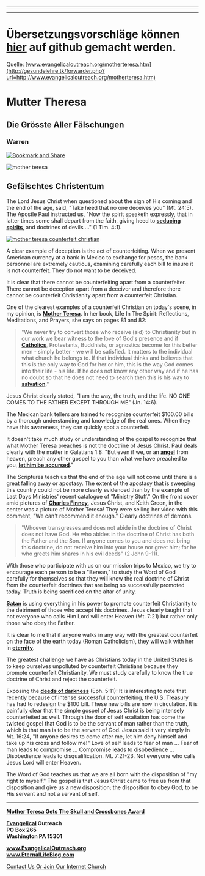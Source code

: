 <!--t Mutter Theresa - Die Grösste Aller Fälschungen t-->
<!--d  d-->

- - -
- - -

# Übersetzungsvorschläge können [hier](https://github.com/gesundelehre/gesundelehre_translate/blob/master/content/static/irrlehrer-artikel/mutter-theresa-groesste-faelschung.md) auf github gemacht werden.

Quelle: [www.evangelicaloutreach.org/motherteresa.htm](http://gesundelehre.tk/forwarder.php?url=http://www.evangelicaloutreach.org/motherteresa.htm)


# Mutter Theresa

## Die Grösste Aller Fälschungen

### Warren

[![Bookmark and Share](../s7.addthis.com/static/btn/v2/lg-share-en.gif)](http://www.addthis.com/bookmark.php?v=250&username=xa-4ce723c86d857fe0)

![mother teresa](../../files/pictures/a-colorb.gif)


## Gefälschtes Christentum

The Lord Jesus Christ when questioned about the sign of His coming and the end of the age, said, "Take heed that no one deceives you" (Mt. 24:5). The Apostle Paul instructed us, "Now the spirit speaketh expressly, that in latter times some shall depart from the faith, giving heed to **[seducing spirits](http://gesundelehre.tk/forwarder.php?url=http://www.evangelicaloutreach.org/religious-deception.html)**, and doctrines of devils ..." (1 Tim. 4:1).

[![mother teresa counterfeit christian](../../files/pictures/counterfeit-christianity.jpg "Religious deception is rampant and exalting Mother Teresa as a Christian is to be part of it!")](http://gesundelehre.tk/forwarder.php?url=http://www.evangelicaloutreach.org/catholic.html)

A clear example of deception is the act of counterfeiting. When we present American currency at a bank in Mexico to exchange for pesos, the bank personnel are extremely cautious, examining carefully each bill to insure it is not counterfeit. They do not want to be deceived.

It is clear that there cannot be counterfeiting apart from a counterfeiter. There cannot be deception apart from a deceiver and therefore there cannot be counterfeit Christianity apart from a counterfeit Christian.

One of the clearest examples of a counterfeit Christian on today's scene, in my opinion, is **[Mother Teresa](http://gesundelehre.tk/forwarder.php?url=http://www.evangelicaloutreach.org/motherteresasc.html)**. In her book, Life In The Spirit: Reflections, Meditations, and Prayers, she says on pages 81 and 82:

> "We never try to convert those who receive (aid) to Christianity but in our work we bear witness to the love of God's presence and if **[Catholics](http://gesundelehre.tk/forwarder.php?url=http://www.evangelicaloutreach.org/catholic.html)**, Protestants, Buddhists, or agnostics become for this better men - simply better - we will be satisfied. It matters to the individual what church he belongs to. If that individual thinks and believes that this is the only way to God for her or him, this is the way God comes into their life - his life. If he does not know any other way and if he has no doubt so that he does not need to search then this is his way to **[salvation](http://gesundelehre.tk/forwarder.php?url=http://www.evangelicaloutreach.org/plan-of-salvation.html)**."

Jesus Christ clearly stated, "I am the way, the truth, and the life. NO ONE COMES TO THE FATHER EXCEPT THROUGH ME" (Jn. 14:6).

The Mexican bank tellers are trained to recognize counterfeit $100.00 bills by a thorough understanding and knowledge of the real ones. When they have this awareness, they can quickly spot a counterfeit.

It doesn't take much study or understanding of the gospel to recognize that what Mother Teresa preaches is not the doctrine of Jesus Christ. Paul deals clearly with the matter in Galatians 1:8: "But even if we, or an **[angel](http://gesundelehre.tk/forwarder.php?url=http://www.evangelicaloutreach.org/angels.html)** from heaven, preach any other gospel to you than what we have preached to you, **[let him be accursed](http://gesundelehre.tk/forwarder.php?url=http://www.evangelicaloutreach.org/anathema.htm)**."

The Scriptures teach us that the end of the age will not come until there is a great falling away or apostasy. The extent of the apostasy that is sweeping this country could not be more clearly evidenced than by the example of Last Days Ministries' recent catalogue of "Ministry Stuff." On the front cover amid pictures of **[Charles Finney](http://gesundelehre.tk/forwarder.php?url=http://www.evangelicaloutreach.org/charles-finney.html)**, Jesus Christ, and Keith Green, in the center was a picture of Mother Teresa! They were selling her video with this comment, "We can't recommend it enough." Clearly doctrines of demons.

> "Whoever transgresses and does not abide in the doctrine of Christ does not have God. He who abides in the doctrine of Christ has both the Father and the Son. If anyone comes to you and does not bring this doctrine, do not receive him into your house nor greet him; for he who greets him shares in his evil deeds" (2 John 9-11).

With those who participate with us on our mission trips to Mexico, we try to encourage each person to be a "Berean," to study the Word of God carefully for themselves so that they will know the real doctrine of Christ from the counterfeit doctrines that are being so successfully promoted today. Truth is being sacrificed on the altar of unity.

**[Satan](http://gesundelehre.tk/forwarder.php?url=http://www.evangelicaloutreach.org/devil.html)** is using everything in his power to promote counterfeit Christianity to the detriment of those who accept his doctrines. Jesus clearly taught that not everyone who calls Him Lord will enter Heaven (Mt. 7:21) but rather only those who obey the Father.

It is clear to me that if anyone walks in any way with the greatest counterfeit on the face of the earth today (Roman Catholicism), they will walk with her in **[eternity](http://gesundelehre.tk/forwarder.php?url=http://www.evangelicaloutreach.org/eternity.html)**.

The greatest challenge we have as Christians today in the United States is to keep ourselves unpolluted by counterfeit Christians because they promote counterfeit Christianity. We must study carefully to know the true doctrine of Christ and reject the counterfeit.

Exposing the **[deeds of darkness](http://gesundelehre.tk/forwarder.php?url=http://www.evangelicaloutreach.org/deeds.htm)** (Eph. 5:11): It is interesting to note that recently because of intense successful counterfeiting, the U.S. Treasury has had to redesign the $100 bill. These new bills are now in circulation. It is painfully clear that the simple gospel of Jesus Christ is being intensely counterfeited as well. Through the door of self exaltation has come the twisted gospel that God is to be the servant of man rather than the truth, which is that man is to be the servant of God. Jesus said it very simply in Mt. 16:24, "If anyone desires to come after me, let him deny himself and take up his cross and follow me!" Love of self leads to fear of man ... Fear of man leads to compromise ... Compromise leads to disobedience ... Disobedience leads to disqualification. Mt. 7:21-23\. Not everyone who calls Jesus Lord will enter Heaven.

The Word of God teaches us that we are all born with the disposition of "my right to myself." The gospel is that Jesus Christ came to free us from that disposition and give us a new disposition; the disposition to obey God, to be His servant and not a servant of self.

* * *

**[Mother Teresa Gets The Skull and Crossbones Award](http://gesundelehre.tk/forwarder.php?url=http://www.evangelicaloutreach.org/motherteresasc.html)**

**[Evangelical](http://gesundelehre.tk/forwarder.php?url=http://www.evangelicaloutreach.org/index.html) Outreach**  
**PO Box 265**  
**Washington PA 15301**

**www.EvangelicalOutreach.org**  
**www.EternalLifeBlog.com**

[Contact Us Or Join Our Internet Church](http://gesundelehre.tk/forwarder.php?url=http://www.evangelicaloutreach.org/contact.html)